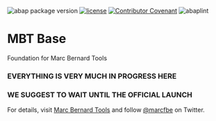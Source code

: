 ![abap package version](https://img.shields.io/endpoint?url=https://shield.abap.space/version-shield-json/github/Marc-Bernard-Tools/Marc-Bernard-Tools-Versions/.apack-manifest.xml/dependencies/github.com/Marc-Bernard-Tools/MBT-Base&label=version&color=darkgray)
[![license](https://img.shields.io/github/license/Marc-Bernard-Tools/Marc-Bernard-Tools-Versions)](LICENSE)
[![Contributor Covenant](https://img.shields.io/badge/Contributor%20Covenant-2.0-4baaaa.svg)](CODE_OF_CONDUCT.md)
![abaplint](https://github.com/sbcgua/ajson/workflows/abaplint/badge.svg)

# MBT Base

Foundation for Marc Bernard Tools

### EVERYTHING IS VERY MUCH IN PROGRESS HERE 
### WE SUGGEST TO WAIT UNTIL THE OFFICIAL LAUNCH

For details, visit [Marc Bernard Tools](https://marcbernardtools.com/) and follow [@marcfbe](https://twitter.com/marcfbe) on Twitter.
